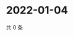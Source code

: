 # 2022-01-04

共 0 条

<!-- BEGIN WEIBO -->
<!-- 最后更新时间 Tue Jan 04 2022 18:16:55 GMT+0800 (China Standard Time) -->

<!-- END WEIBO -->
